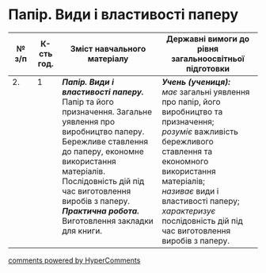 <div id="hypercomments_widget" class="js-hypercomments-widget invisible"></div>

# Папір. Види і властивості паперу

<table>
  <tr>
    <td width="10%" align="center"><b>№ з/п</b></td>
    <td width="10%" align="center"><b>К-сть год.</b></td>
    <td width="40%" align="center"><b>Зміст навчального матеріалу</b></td>
    <td width="60%" align="center"><b>Державні вимоги до рівня загальноосвітньої підготовки</b></td>
  </tr>
<tbody>
  <tr>
    <td width="10%" style="vertical-align:top !important;">
2.</td>
    <td width="10%" style="vertical-align:top !important;">
1</td>
    <td width="40%" style="vertical-align:top !important;">
<b><i>Папір. Види і властивості паперу.</i></b> Папір та його призначення. Загальне уявлення про виробництво паперу. Бережливе ставлення до паперу, економне використання матеріалів. Послідовність дій під час виготовлення виробів з паперу.<br>
<b><i>Практична робота.</i></b> Виготовлення закладки для книги.</td>
    <td width="60%" style="vertical-align:top !important;">
<i><b>Учень (учениця):</b></i><br>
<i>має</i> загальні уявлення про папір, його виробництво та призначення;<br>
<i>розуміє</i> важливість бережливого ставлення та економного використання матеріалів;<br>
<i>називає</i> види і властивості паперу;<br>
<i>характеризує</i> послідовність дій під час виготовлення виробів з паперу.<br>
</td>
  </tr>
</tbody>
</table>

<div class="js-hypercomments-container">
<a href="http://hypercomments.com" class="hc-link" title="comments widget">comments powered by HyperComments</a>
</div>
